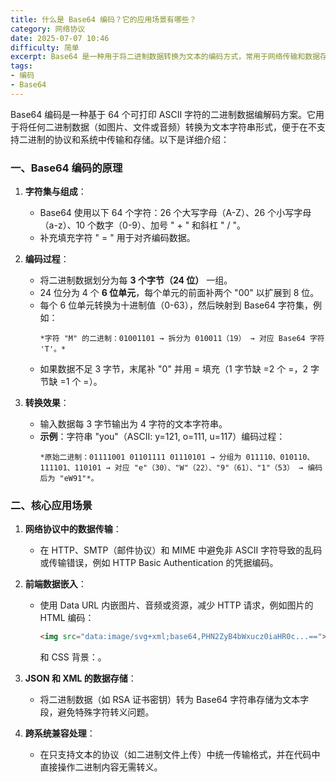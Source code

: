 ```yaml
---
title: 什么是 Base64 编码？它的应用场景有哪些？
category: 网络协议
date: 2025-07-07 10:46
difficulty: 简单
excerpt: Base64 是一种用于将二进制数据转换为文本的编码方式，常用于网络传输和数据存储。
tags:
- 编码
- Base64
---
```

Base64 编码是一种基于 64 个可打印 ASCII 字符的二进制数据编解码方案。它用于将任何二进制数据（如图片、文件或音频）转换为文本字符串形式，便于在不支持二进制的协议和系统中传输和存储。以下是详细介绍：  

### 一、Base64 编码的原理  
1. **字符集与组成**：  
   - Base64 使用以下 64 个字符：26 个大写字母（A-Z）、26 个小写字母（a-z）、10 个数字（0-9）、加号 " + " 和斜杠 " / "。  
   - 补充填充字符 " = " 用于对齐编码数据。  

2. **编码过程**：  
   - 将二进制数据划分为每 **3 个字节（24 位）** 一组。  
   - 24 位分为 4 个 **6 位单元**，每个单元的前面补两个 "00" 以扩展到 8 位。  
   - 每个 6 位单元转换为十进制值（0-63），然后映射到 Base64 字符集，例如：  
     ```  
     *字符 "M" 的二进制：01001101 → 拆分为 010011（19） → 对应 Base64 字符 'T'。*  
     ```  
   - 如果数据不足 3 字节，末尾补 "0" 并用 = 填充（1 字节缺 =2 个 =，2 字节缺 =1 个 =）。  

3. **转换效果**：  
   - 输入数据每 3 字节输出为 4 字符的文本字符串。  
   - **示例**：字符串 "you"（ASCII: y=121, o=111, u=117）编码过程：  
     ```  
     *原始二进制：01111001 01101111 01110101 → 分组为 011110、010110、111101、110101 → 对应 "e"（30）、"W"（22）、"9"（61）、"1"（53） → 编码后为 "eW91"*。  
     ```  

### 二、核心应用场景  
1. **网络协议中的数据传输**：  
   - 在 HTTP、SMTP（邮件协议）和 MIME 中避免非 ASCII 字符导致的乱码或传输错误，例如 HTTP Basic Authentication 的凭据编码。  

2. **前端数据嵌入**：  
   - 使用 Data URL 内嵌图片、音频或资源，减少 HTTP 请求，例如图片的 HTML 编码：  
     ```html  
     <img src="data:image/svg+xml;base64,PHN2ZyB4bWxucz0iaHR0c...==">  
     ```  
     和 CSS 背景：。  

3. **JSON 和 XML 的数据存储**：  
   - 将二进制数据（如 RSA 证书密钥）转为 Base64 字符串存储为文本字段，避免特殊字符转义问题。  

4. **跨系统兼容处理**：  
   - 在只支持文本的协议（如二进制文件上传）中统一传输格式，并在代码中直接操作二进制内容无需转义。  
